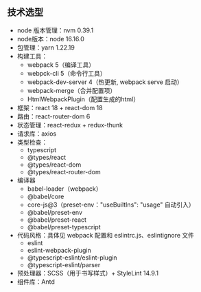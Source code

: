 ## 技术选型

- node 版本管理：nvm 0.39.1
- node版本：node 16.16.0
- 包管理：yarn 1.22.19
- 构建工具：
  - webpack 5（编译工具）
  - webpck-cli 5（命令行工具）
  - webpack-dev-server 4（热更新, webpack serve 启动）
  - webpack-merge（合并配置项）
  - HtmlWebpackPlugin（配置生成的html）
- 框架：react 18 + react-dom 18
- 路由：react-router-dom 6
- 状态管理：react-redux + redux-thunk
- 请求库：axios 
- 类型检查：
  - typescript 
  - @types/react 
  - @types/react-dom
  - @types/react-router-dom
- 编译器
  - babel-loader（webpack）
  - @babel/core
  - core-js@3（preset-env："useBuiltIns": "usage" 自动引入）
  - @babel/preset-env
  - @babel/preset-react
  - @babel/preset-typescript
- 代码风格：具体见 webpack 配置和 eslintrc.js、eslintignore 文件
  - eslint
  - eslint-webpack-plugin
  - @typescript-eslint/eslint-plugin
  - @typescript-eslint/parser
- 预处理器：SCSS（用于书写样式）+ StyleLint 14.9.1
- 组件库：Antd



